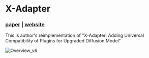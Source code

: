 # X-Adapter

### [**paper**]() | [**website**](showlab.github.io/X-Adapter/)

This is author's reimplementation of "X-Adapter: Adding Universal Compatibility of Plugins for Upgraded Diffusion Model"  <br>

![Overview_v6](https://github.com/showlab/X-Adapter/assets/152716091/fa1ef3e9-b3bc-4128-a533-db07866ed0d6)
